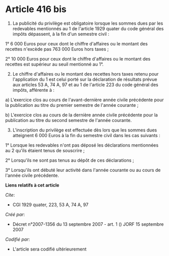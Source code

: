 # Article 416 bis

1. La publicité du privilège est obligatoire lorsque les sommes dues par les redevables mentionnés au 1 de l'article 1929
quater du code général des impôts dépassent, à la fin d'un semestre civil :

1° 6 000 Euros pour ceux dont le chiffre d'affaires ou le montant des recettes n'excède pas 763 000 Euros hors taxes ;

2° 10 000 Euros pour ceux dont le chiffre d'affaires ou le montant des recettes est supérieur au seuil mentionné au 1°.

2. Le chiffre d'affaires ou le montant des recettes hors taxes retenu pour l'application du 1 est celui porté sur la
déclaration de résultats prévue aux articles 53 A, 74 A, 97 et au 1 de l'article 223 du code général des impôts, afférente
à :

a) L'exercice clos au cours de l'avant-dernière année civile précédente pour la publication au titre du premier semestre de
l'année courante ;

b) L'exercice clos au cours de la dernière année civile précédente pour la publication au titre du second semestre de l'année
courante.

3. L'inscription du privilège est effectuée dès lors que les sommes dues atteignent 6 000 Euros à la fin du semestre civil
dans les cas suivants :

1° Lorsque les redevables n'ont pas déposé les déclarations mentionnées au 2 qu'ils étaient tenus de souscrire ;

2° Lorsqu'ils ne sont pas tenus au dépôt de ces déclarations ;

3° Lorsqu'ils ont débuté leur activité dans l'année courante ou au cours de l'année civile précédente.

**Liens relatifs à cet article**

_Cite_:

  - CGI 1929 quater, 223, 53 A, 74 A, 97

_Créé par_:

  - Décret n°2007-1356 du 13 septembre 2007 - art. 1 () JORF 15 septembre 2007

_Codifié par_:

  - L'article sera codifié ultérieurement

